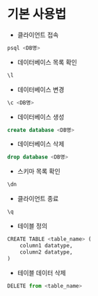 # 기본 사용법

- 클라이언트 접속 

```sql
psql <DB명>
```

- 데이터베이스 목록 확인

```sql
\l
```

- 데이터베이스 변경

```sql
\c <DB명>
```

- 데이터베이스 생성

```sql
create database <DB명>
```

- 데이터베이스 삭제

~~~sql
drop database <DB명>
~~~

- 스키마 목록 확인

```sql
\dn
```

* 클라이언트 종료

~~~sql
\q
~~~

* 테이블 정의

~~~python
CREATE TABLE <table_name> (
	column1 datatype,
    column2 datatype,
)
~~~

* 테이블 데이터 삭제

~~~python
DELETE from <table_name>
~~~

